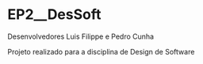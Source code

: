 # EP2__DesSoft
 Desenvolvedores Luis Filippe e Pedro Cunha

Projeto realizado para a disciplina de Design de Software
